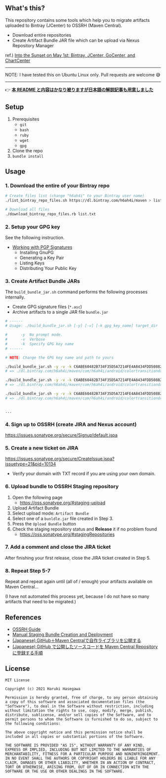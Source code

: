 ## What's this?

This repository contains some tools which help you to migrate artifacts uploaded to Bintray (JCenter) to OSSRH (Maven Central).

- Download entire repositories
- Create Artifact Bundle JAR file which can be upload via Nexus Repository Manager

ref.) [Into the Sunset on May 1st: Bintray, JCenter, GoCenter, and ChartCenter](https://jfrog.com/blog/into-the-sunset-bintray-jcenter-gocenter-and-chartcenter/)


---

NOTE: I have tested this on Ubuntu Linux only. Pull requests are welcome :sweat_smile:

---

:point_right: [**本 README と内容はかなり被りますが日本語の解説記事も用意しました**](https://zenn.dev/h6ah4i/articles/57f82f6dea29e5)

## Setup

1. Prerequisites
     - `git`
     - `bash`
     - `ruby`
     - `wget`
     - `gpg`
2. Clone the repo
3. `bundle install`

## Usage

### 1. Download the entire of your Bintray repo

```bash
# Create files list (change "h6ah4i" to your Bintray user name)
./list_bintray_repo_files.sh https://dl.bintray.com/h6ah4i/maven > list.txt

# Download all files
./download_bintray_repo_files.rb list.txt
```

### 2. Setup your GPG key
See the following instruction.

- [Working with PGP Signatures](https://central.sonatype.org/pages/working-with-pgp-signatures.html)
  - Installing GnuPG
  - Generating a Key Pair
  - Listing Keys
  - Distributing Your Public Key

### 3. Create Artifact Bundle JARs

The `build_bundle_jar.sh` command performs the following processes internally.

- Create GPG signature files (`*.asc`)
- Archive artifacts to a single JAR file `bundle.jar`

```bash
# ------
# Usage: ./build_bundle_jar.sh [-y] [-v] [-k gpg_key_name] target_dir

#      -y  No prompt mode.
#      -v  Verbose
#      -k  Specify GPG key name
# ------

# NOTE: Change the GPG key name and path to yours

./build_bundle_jar.sh -y -v -k C6ABE60482B734F35D5A7214FE4A8434FDD50882 ./dl.bintray.com/h6ah4i/maven/com/h6ah4i/android/colortransitiondrawable/colortransitiondrawable/0.5.0
# => ./dl.bintray.com/h6ah4i/maven/com/h6ah4i/android/colortransitiondrawable/colortransitiondrawable/0.5.0/bundle.jar

./build_bundle_jar.sh -y -v -k C6ABE60482B734F35D5A7214FE4A8434FDD50882 ./dl.bintray.com/h6ah4i/maven/com/h6ah4i/android/colortransitiondrawable/colortransitiondrawable/0.5.1
# => ./dl.bintray.com/h6ah4i/maven/com/h6ah4i/android/colortransitiondrawable/colortransitiondrawable/0.5.1/bundle.jar

./build_bundle_jar.sh -y -v -k C6ABE60482B734F35D5A7214FE4A8434FDD50882 ./dl.bintray.com/h6ah4i/maven/com/h6ah4i/android/colortransitiondrawable/colortransitiondrawable/0.5.2
# => ./dl.bintray.com/h6ah4i/maven/com/h6ah4i/android/colortransitiondrawable/colortransitiondrawable/0.5.2/bundle.jar


...
```


### 4. Sign up to OSSRH (create JIRA and Nexus account)

https://issues.sonatype.org/secure/Signup!default.jspa

### 5. Create a new ticket on JIRA

https://issues.sonatype.org/secure/CreateIssue.jspa?issuetype=21&pid=10134

- Verify your domain with TXT record if you are using your own domain.

### 6. Upload bundle to OSSRH Staging repository

1. Open the following page
    - https://oss.sonatype.org/#staging-upload
2. Upload Artifact Bundle
  1. Select upload mode: `Artifact Bundle`
  2. Select one of a `bunldle.jar` file created in Step 3.
  3. Press the `Upload Bundle` button
3. Check the staging repository status and **Release** it if no problem found
    - https://oss.sonatype.org/#stagingRepositories

### 7. Add a comment and close the JIRA ticket

After finishing your first release, close the JIRA ticket created in Step 5.

### 8. Repeat Step 5-7

Repeat and repeat again until (all of / enough) your artifacts available on Maven Central...

(I have not automated this process yet, because I do not have so many artifacts that need to be migrated.)

## References

- [OSSRH Guide](https://central.sonatype.org/pages/ossrh-guide.html)
- [Manual Staging Bundle Creation and Deployment](https://central.sonatype.org/pages/manual-staging-bundle-creation-and-deployment.html)
- [(Japanese) GitHub＋Maven Centralで自作ライブラリを公開する](https://qiita.com/yoshikawaa/items/a7a7c1d927f6e7e75320)
- [(Japanese) GitHub で公開したソースコードを Maven Central Repository に登録する手順](https://blog.tagbangers.co.jp/2015/02/27/to-register-the-source-code-that-was-published-in-github-to-maven-central-repository)


## License

```
MIT License

Copyright (c) 2021 Haruki Hasegawa

Permission is hereby granted, free of charge, to any person obtaining a copy of this software and associated documentation files (the "Software"), to deal in the Software without restriction, including without limitation the rights to use, copy, modify, merge, publish, distribute, sublicense, and/or sell copies of the Software, and to permit persons to whom the Software is furnished to do so, subject to the following conditions:

The above copyright notice and this permission notice shall be included in all copies or substantial portions of the Software.

THE SOFTWARE IS PROVIDED "AS IS", WITHOUT WARRANTY OF ANY KIND, EXPRESS OR IMPLIED, INCLUDING BUT NOT LIMITED TO THE WARRANTIES OF MERCHANTABILITY, FITNESS FOR A PARTICULAR PURPOSE AND NONINFRINGEMENT. IN NO EVENT SHALL THE AUTHORS OR COPYRIGHT HOLDERS BE LIABLE FOR ANY CLAIM, DAMAGES OR OTHER LIABILITY, WHETHER IN AN ACTION OF CONTRACT, TORT OR OTHERWISE, ARISING FROM, OUT OF OR IN CONNECTION WITH THE SOFTWARE OR THE USE OR OTHER DEALINGS IN THE SOFTWARE.
```
